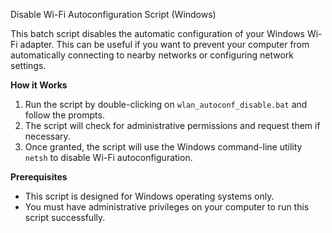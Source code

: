 Disable Wi-Fi Autoconfiguration Script (Windows)

This batch script disables the automatic configuration of your Windows Wi-Fi adapter. This can be useful if you want to prevent your computer from automatically connecting to nearby networks or configuring network settings.

**How it Works**

1. Run the script by double-clicking on `wlan_autoconf_disable.bat` and follow the prompts.
2. The script will check for administrative permissions and request them if necessary.
3. Once granted, the script will use the Windows command-line utility `netsh` to disable Wi-Fi autoconfiguration.

**Prerequisites**

* This script is designed for Windows operating systems only.
* You must have administrative privileges on your computer to run this script successfully.